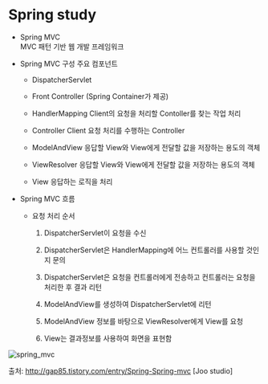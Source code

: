 # Spring study
* Spring MVC<br>
    MVC 패턴 기반 웹 개발 프레임워크

* Spring MVC 구성 주요 컴포넌트 

  - DispatcherServlet

  - Front Controller (Spring Container가 제공)

  - HandlerMapping
      Client의 요청을 처리할 Contoller를 찾는 작업 처리

  - Controller
      Client 요청 처리를 수행하는 Controller

  - ModelAndView
      응답할 View와 View에게 전달할 값을 저장하는 용도의 객체

  - ViewResolver
      응답할 View와 View에게 전달할 값을 저장하는 용도의 객체

  - View
      응답하는 로직을 처리

* Spring MVC 흐름

  - 요청 처리 순서
  
      1. DispatcherServlet이 요청을 수신
      
      2. DispatcherServlet은 HandlerMapping에 어느 컨트롤러를 사용할 것인지 문의

      3. DispatcherServlet은 요청을 컨트롤러에게 전송하고 컨트롤러는 요청을 처리한 후 결과 리턴

      4. ModelAndView를 생성하여 DispatcherServlet에 리턴

      5. ModelAndView 정보를 바탕으로 ViewResolver에게 View를 요청

      6. View는 결과정보를 사용하여 화면을 표현함

![spring_mvc](https://user-images.githubusercontent.com/34940800/41592127-a2e58188-73f6-11e8-935f-0162778b044c.png)

출처: http://gap85.tistory.com/entry/Spring-Spring-mvc [Joo studio]
